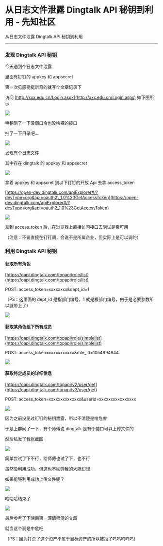 

# 从日志文件泄露 Dingtalk API 秘钥到利用 - 先知社区

从日志文件泄露 Dingtalk API 秘钥到利用

- - -

### 发现 Dingtalk API 秘钥

今天遇到个日志文件泄露

里面有钉钉的 appkey 和 appsecret

第一次见感觉挺新奇的就写个文章记录下

访问 [http://xxx.edu.cn/Login.aspx](http://xxx.edu.cn/Login.aspx) 如下图所示

[![](assets/1705975182-46efcc1156f7d3820681664209990c31.png)](https://xzfile.aliyuncs.com/media/upload/picture/20240121202904-a9f0fbfe-b858-1.png)

稍稍测了一下没弱口令也没啥裸的接口

扫了一下目录吧...

[![](assets/1705975182-38e520403cdfc2a209e9e231d51592ee.png)](https://xzfile.aliyuncs.com/media/upload/picture/20240121202924-b5db7dcc-b858-1.png)

发现有个日志文件

其中存在 dingtalk 的 appkey 和 appsecret

[![](assets/1705975182-9c486c38b5447e12999e679e7560cdfe.png)](https://xzfile.aliyuncs.com/media/upload/picture/20240121202950-c5abc5fe-b858-1.png)

拿着 appkey 和 appscret 到以下钉钉的开放 Api 去拿 access\_token

[https://open-dev.dingtalk.com/apiExplorer#/?devType=org&api=oauth2\_1.0%23GetAccessToken](https://open-dev.dingtalk.com/apiExplorer#/?devType=org&api=oauth2_1.0%23GetAccessToken)

[![](assets/1705975182-3e3b5f72427dc85ef207803576562655.png)](https://xzfile.aliyuncs.com/media/upload/picture/20240121203012-d24e1d7a-b858-1.png)

拿到 access\_token 后，在浏览器上直接访问接口去测试是否可用

（注意：不要直接在钉钉调，会说不是所属企业，但实际上是可以调的）

### 利用 Dingtalk API 秘钥

#### 获取所有角色

[https://oapi.dingtalk.com/topapi/role/list](https://oapi.dingtalk.com/topapi/role/list)

POST: access\_token=xxxxxxxx&dept\_id=1

（PS：这里面的 dept\_id 是指部门编号，1 就是根部门编号，由于是必要参数所以就带上了）

[![](assets/1705975182-af3b727fbb315cf387648790b478a39e.png)](https://xzfile.aliyuncs.com/media/upload/picture/20240121203137-05726daa-b859-1.png)

#### 获取某角色组下所有成员

[https://oapi.dingtalk.com/topapi/role/simplelist](https://oapi.dingtalk.com/topapi/role/simplelist)

POST: access\_token=xxxxxxxxxxx&role\_id=1054994944

[![](assets/1705975182-0d8fd1a3bf6b34cbf14af762d162d52a.png)](https://xzfile.aliyuncs.com/media/upload/picture/20240121203243-2c6b1eac-b859-1.png)

#### 获取特定成员的详细信息

[https://oapi.dingtalk.com/topapi/v2/user/get](https://oapi.dingtalk.com/topapi/v2/user/get)

POST: access\_token=xxxxxxxxxxxxxx&userid=xxxxxxxxxxxxxxxx

[![](assets/1705975182-6cabe6e912c195f3e12d77fad3ebc0e9.png)](https://xzfile.aliyuncs.com/media/upload/picture/20240121203317-40cedf0a-b859-1.png)

因为之前没见过钉钉的秘钥泄露，所以不清楚是啥危害

于是上群问了一下，有个师傅说 dingtalk 是有个接口可以上传文件的

然后私发了我张截图

[![](assets/1705975182-063f63a64d871ba504acff67102f82fd.png)](https://xzfile.aliyuncs.com/media/upload/picture/20240121203335-4bbcb068-b859-1.png)

简单尝试了下不行，给师傅也试了下，也不行

虽然没利用成功，但这也不妨碍我的大胆幻想

如果能够利用成功上传文件呢？

[![](assets/1705975182-3e7e9bf61f57aefa961838e80ff4081a.png)](https://xzfile.aliyuncs.com/media/upload/picture/20240121203354-56c6e352-b859-1.png)

哈哈哈结束了

[![](assets/1705975182-0a05c9fdf38f9711ea03c8380bb1d760.png)](https://xzfile.aliyuncs.com/media/upload/picture/20240121203410-603c07e6-b859-1.png)

最后参考了下湘南第一深情师傅的文章

就当这个洞是中危吧

（PS：因为打歪了这个资产不属于目标资产的所以被拒了呜呜呜呜呜）
